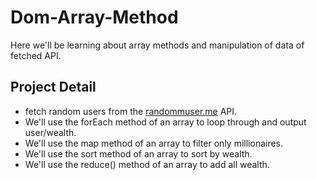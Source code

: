 # Dom-Array-Method

Here we'll be learning about array methods and manipulation of data of fetched API.

## Project Detail
- fetch random users from the [randommuser.me](https://randomuser.me) API.
- We'll use the forEach method of an array to loop through and output user/wealth.
- We'll use the map method of an array to filter only millionaires.
- We'll use the sort method of an array to sort by wealth.
- We'll use the reduce() method of an array to add all wealth.
